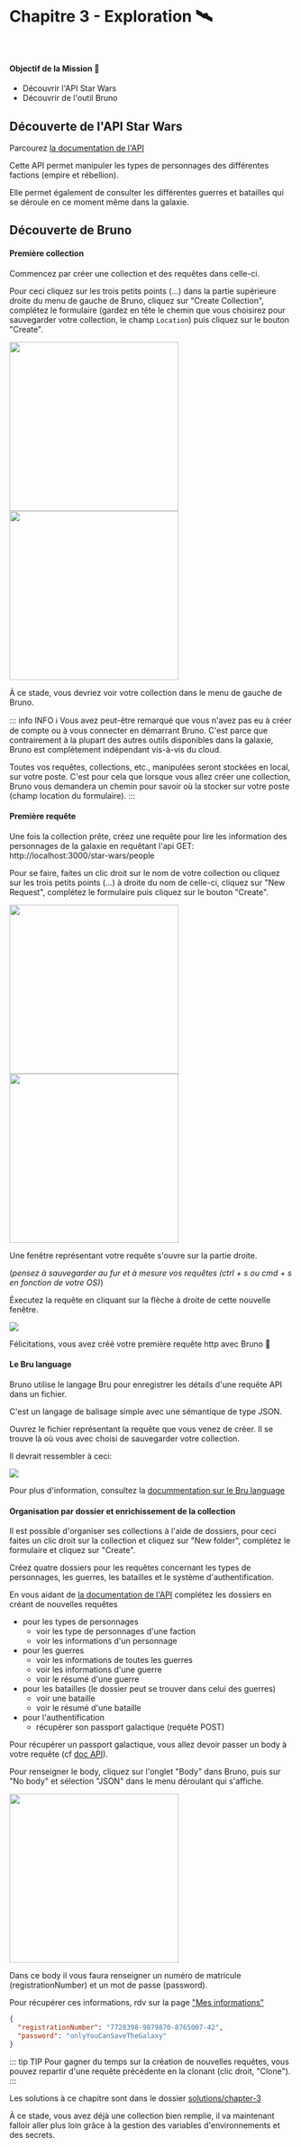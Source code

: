 <script setup>
import Wars from '../components/Wars.vue';
import People from '../components/People.vue';
</script>

# Chapitre 3 - Exploration 🛰
&nbsp;

#### Objectif de la Mission 🎯
- Découvrir l'API Star Wars
- Découvrir de l'outil Bruno

## Découverte de l'API Star Wars

Parcourez [la documentation de l'API](http://localhost:3000/api#/)

Cette API permet manipuler les types de personnages des différentes factions (empire et rébellion).

<People />

Elle permet également de consulter les différentes guerres et batailles qui se déroule en ce moment même dans la galaxie.

<Wars />

## Découverte de Bruno

#### Première collection

Commencez par créer une collection et des requêtes dans celle-ci.

Pour ceci cliquez sur les trois petits points (...) dans la partie supérieure droite du menu de gauche de Bruno, cliquez sur "Create Collection", complétez le formulaire (gardez en tête le chemin que vous choisirez pour sauvegarder votre collection, le champ `Location`) puis cliquez sur le bouton "Create".

<img src="./assets/bruno_create_collection_menu.png" width="300" height="300">
<img src="./assets/bruno_create_collection_popup.png" width="300" height="300">

À ce stade, vous devriez voir votre collection dans le menu de gauche de Bruno.

::: info INFO ℹ️
Vous avez peut-être remarqué que vous n'avez pas eu à créer de compte ou à vous connecter en démarrant Bruno.
C'est parce que contrairement à la plupart des autres outils disponibles dans la galaxie, Bruno est complètement indépendant vis-à-vis du cloud.

Toutes vos requêtes, collections, etc., manipulées seront stockées en local, sur votre poste.
C'est pour cela que lorsque vous allez créer une collection, Bruno vous demandera un chemin pour savoir où la stocker sur votre poste (champ location du formulaire).
:::

#### Première requête

Une fois la collection prête, créez une requête pour lire les information des personnages de la galaxie en requêtant l'api GET: http://localhost:3000/star-wars/people

Pour se faire, faites un clic droit sur le nom de votre collection ou cliquez sur les trois petits points (...) à droite du nom de celle-ci, cliquez sur "New Request", complétez le formulaire puis cliquez sur le bouton "Create".

<img src="./assets/bruno_new_request_menu.png" width="300" height="300">
<img src="./assets/bruno_new_request_popup.png" width="300" height="300">

Une fenêtre représentant votre requête s'ouvre sur la partie droite.

(_pensez à sauvegarder au fur et à mesure vos requêtes (ctrl + s ou cmd + s en fonction de votre OS)_)

Éxecutez la requête en cliquant sur la flèche à droite de cette nouvelle fenêtre.

<img src="./assets/bruno_execute_request.png">

Félicitations, vous avez créé votre première requête http avec Bruno 🎉

#### Le Bru language

Bruno utilise le langage Bru pour enregistrer les détails d'une requête API dans un fichier.

C'est un langage de balisage simple avec une sémantique de type JSON.

Ouvrez le fichier représentant la requête que vous venez de créer. Il se trouve là où vous avec choisi de sauvegarder votre collection.

Il devrait ressembler à ceci:

<img src="./assets/bruno_bru_file.png" >


Pour plus d'information, consultez la [docummentation sur le Bru language](https://www.brulang.org/)


#### Organisation par dossier et enrichissement de la collection

Il est possible d'organiser ses collections à l'aide de dossiers, pour ceci faites un clic droit sur la collection et cliquez sur "New folder", complétez le formulaire et cliquez sur "Create".

Créez quatre dossiers pour les requêtes concernant les types de personnages, les guerres, les batailles et le système d'authentification.

En vous aidant de [la documentation de l'API](http://localhost:3000/api#/) complétez les dossiers en créant de nouvelles requêtes
- pour les types de personnages
  - voir les type de personnages d'une faction
  - voir les informations d'un personnage
- pour les guerres
  - voir les informations de toutes les guerres
  - voir les informations d'une guerre
  - voir le résumé d'une guerre
- pour les batailles (le dossier peut se trouver dans celui des guerres)
  - voir une bataille
  - voir le résumé d'une bataille
- pour l'authentification
  - récupérer son passport galactique (requête POST)

Pour récupérer un passport galactique, vous allez devoir passer un body à votre requête (cf [doc API](http://localhost:3000/api#/auth/AuthController_getGalacticPassport)).

Pour renseigner le body, cliquez sur l'onglet "Body" dans Bruno, puis sur "No body" et sélection "JSON" dans le menu déroulant qui s'affiche.

<img src="./assets/bruno_set_json_body.png" width="300" height="300">

Dans ce body il vous faura renseigner un numéro de matricule (registrationNumber) et un mot de passe (password).

Pour récupérer ces informations, rdv sur la page ["Mes informations"](personnal-info.html)

<Solution>

```json
{
  "registrationNumber": "7728398-9879870-8765007-42",
  "password": "onlyYouCanSaveTheGalaxy"
}
```

</Solution>

::: tip TIP
Pour gagner du temps sur la création de nouvelles requêtes, vous pouvez repartir d'une requête précédente en la clonant (clic droit, "Clone").
:::

<Solution title="Besoin d'un coup de main ?">

Les solutions à ce chapitre sont dans le dossier [solutions/chapter-3](https://github.com/aland404/workshop-bruno/tree/main/solutions/chapter-3)

</Solution>

À ce stade, vous avez déjà une collection bien remplie, il va maintenant falloir aller plus loin grâce à la gestion des variables d'environnements et des secrets.